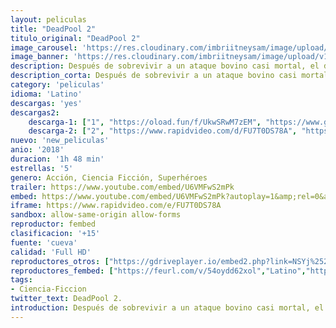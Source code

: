 ```yaml
---
layout: peliculas
title: "DeadPool 2"
titulo_original: "DeadPool 2"
image_carousel: 'https://res.cloudinary.com/imbriitneysam/image/upload/v1542494797/deadpool2-poster-min.jpg'
image_banner: 'https://res.cloudinary.com/imbriitneysam/image/upload/v1542494798/deadpoll-banner-min.jpg'
description: Después de sobrevivir a un ataque bovino casi mortal, el desfigurado chef de una cafetería (Wade Wilson) lucha por cumplir su sueño de convertirse en el barman más caliente de Mayberry mientras aprende a lidiar con su perdido sentido del gusto. Buscando algo de picante para su vida, así como un condensador de fluzo, Wade deberá luchar contra ninjas, la yakuza y un grupo sexualmente agresivos de canes, mientras recorre el mundo para descubrir la importancia de la familia, la amistad y el sabor, encontrando un nuevo gusto por la aventura y logrando el codiciado título de taza de café de “Mejor amante del mundo”.
description_corta: Después de sobrevivir a un ataque bovino casi mortal, el desfigurado chef de una cafetería (Wade Wilson) lucha por cumplir su sueño de convertirse en el barman más caliente de Mayberry mientras aprende a lidiar con su perdido sentido del...
category: 'peliculas'
idioma: 'Latino'
descargas: 'yes'
descargas2:
    descarga-1: ["1", "https://oload.fun/f/UkwSRwM7zEM", "https://www.google.com/s2/favicons?domain=openload.co","OpenLoad","https://res.cloudinary.com/imbriitneysam/image/upload/v1541473684/mexico.png", "Latino", "Full HD"]
    descarga-2: ["2", "https://www.rapidvideo.com/d/FU7T0DS78A", "https://www.google.com/s2/favicons?domain=www.rapidvideo.com","RapidVideo","https://res.cloudinary.com/imbriitneysam/image/upload/v1541473684/mexico.png", "Latino", "Full HD"]
nuevo: 'new_peliculas'
anio: '2018'
duracion: '1h 48 min'
estrellas: '5'
genero: Acción, Ciencia Ficción, Superhéroes
trailer: https://www.youtube.com/embed/U6VMFwS2mPk
embed: https://www.youtube.com/embed/U6VMFwS2mPk?autoplay=1&amp;rel=0&amp;hd=1&border=0&wmode=opaque&enablejsapi=1&modestbranding=1&controls=1&showinfo=0
iframe: https://www.rapidvideo.com/e/FU7T0DS78A
sandbox: allow-same-origin allow-forms
reproductor: fembed
clasificacion: '+15'
fuente: 'cueva'
calidad: 'Full HD'
reproductores_otros: ["https://gdriveplayer.io/embed2.php?link=NSYj%252FEjlB%252FUOGW8RBw3UsAai81Vs00SF5rvEPzz2tgM4TawdDiZpxunpk%252FPvMk8rOnHmDJD6%252Bln1K9jxSvj7WIYKAsJCvZfwgjAhBhkBV6o0%252BYgkl4GZ%252FhBeMhncYnJFMYUaflOC2cf0m2aaLwVNWAYw4%252BGbEdikzptEOK7OO8qTzzZP5XSSu5dxn0%252BRpZ85pY5db5tJ%252Fg0KiBoktS4v5y","Latino","https://movcloud.net/embed/iq-cLiUNgQyO","Latino"]
reproductores_fembed: ["https://feurl.com/v/54oydd62xol","Latino","https://feurl.com/v/7zv-n0dee29","Latino","https://feurl.com/v/d-4j5axxxqxpr33","Latino"]
tags:
- Ciencia-Ficcion
twitter_text: DeadPool 2.
introduction: Después de sobrevivir a un ataque bovino casi mortal, el desfigurado chef de una cafetería (Wade Wilson) lucha por cumplir su sueño de convertirse en el barman más caliente de Mayberry mientras aprende a lidiar con su perdido sentido del...
---
```












